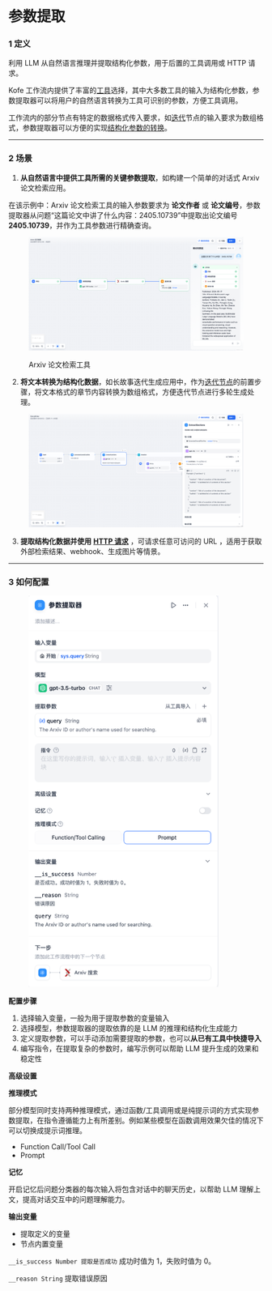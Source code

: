 # 参数提取

### 1 定义

利用 LLM 从自然语言推理并提取结构化参数，用于后置的工具调用或 HTTP 请求。

Kofe 工作流内提供了丰富的[工具](https://docs.kofe.ai/v/zh-hans/guides/tools)选择，其中大多数工具的输入为结构化参数，参数提取器可以将用户的自然语言转换为工具可识别的参数，方便工具调用。

工作流内的部分节点有特定的数据格式传入要求，如[迭代](iteration.md#id-1-ding-yi)节点的输入要求为数组格式，参数提取器可以方便的实现[结构化参数的转换](iteration.md#id-2-chang-jing)。

***

### 2 场景

1. **从自然语言中提供工具所需的关键参数提取**，如构建一个简单的对话式 Arxiv 论文检索应用。

在该示例中：Arxiv 论文检索工具的输入参数要求为 **论文作者** 或 **论文编号**，参数提取器从问题“这篇论文中讲了什么内容：2405.10739”中提取出论文编号 **2405.10739**，并作为工具参数进行精确查询。

<figure><img src="../../../.gitbook/assets/image (8) (1) (1) (1).png" alt=""><figcaption><p>Arxiv 论文检索工具</p></figcaption></figure>

2. **将文本转换为结构化数据**，如长故事迭代生成应用中，作为[迭代节点](iteration.md)的前置步骤，将文本格式的章节内容转换为数组格式，方便迭代节点进行多轮生成处理。

<figure><img src="../../../.gitbook/assets/image (1) (1) (1) (1) (1) (1) (1) (1) (1) (1) (1) (1) (1).png" alt=""><figcaption></figcaption></figure>

3. **提取结构化数据并使用** [**HTTP 请求**](http-request.md) ，可请求任意可访问的 URL ，适用于获取外部检索结果、webhook、生成图片等情景。

***

### 3 如何配置

<figure><img src="../../../.gitbook/assets/image (3) (1) (1) (1) (1) (1) (1) (1).png" alt="" width="375"><figcaption></figcaption></figure>

**配置步骤**

1. 选择输入变量，一般为用于提取参数的变量输入
2. 选择模型，参数提取器的提取依靠的是 LLM 的推理和结构化生成能力
3. 定义提取参数，可以手动添加需要提取的参数，也可以**从已有工具中快捷导入**
4. 编写指令，在提取复杂的参数时，编写示例可以帮助 LLM 提升生成的效果和稳定性

**高级设置**

**推理模式**

部分模型同时支持两种推理模式，通过函数/工具调用或是纯提示词的方式实现参数提取，在指令遵循能力上有所差别。例如某些模型在函数调用效果欠佳的情况下可以切换成提示词推理。

* Function Call/Tool Call&#x20;
* Prompt &#x20;

**记忆**

开启记忆后问题分类器的每次输入将包含对话中的聊天历史，以帮助 LLM 理解上文，提高对话交互中的问题理解能力。

**输出变量**

* 提取定义的变量
* 节点内置变量

`__is_success Number 提取是否成功` 成功时值为 1，失败时值为 0。&#x20;

`__reason String` 提取错误原因
